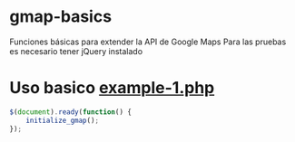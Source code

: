 gmap-basics
===========

Funciones básicas para extender la API de Google Maps
Para las pruebas es necesario tener jQuery instalado

Uso basico <a href="https://github.com/antonrodin/gmap-basics/blob/master/example-1.php">example-1.php</a>
===========

````javascript
$(document).ready(function() {
    initialize_gmap();
});
````